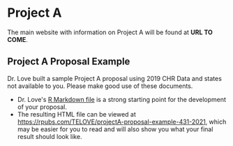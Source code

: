 # Project A

The main website with information on Project A will be found at **URL TO COME**.

## Project A Proposal Example 

Dr. Love built a sample Project A proposal using 2019 CHR Data and states not available to you. Please make good use of these documents.

- Dr. Love's [R Markdown file](https://github.com/THOMASELOVE/431-2021/blob/main/projectA/love-example-projectA-proposal.Rmd) is a strong starting point for the development of your proposal. 
- The resulting HTML file can be viewed at https://rpubs.com/TELOVE/projectA-proposal-example-431-2021, which may be easier for you to read and will also show you what your final result should look like.
